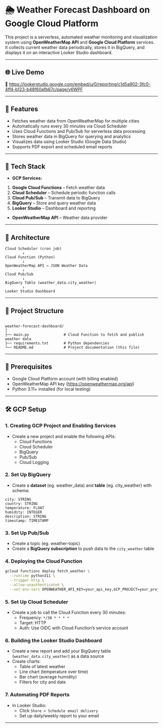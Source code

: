 # 🌦️ Weather Forecast Dashboard on Google Cloud Platform

This project is a serverless, automated weather monitoring and visualization system using **OpenWeatherMap API** and **Google Cloud Platform** services. It collects current weather data periodically, stores it in BigQuery, and displays it on an interactive Looker Studio dashboard.

---

## 🌐 Live Demo

🔗 https://lookerstudio.google.com/embed/u/0/reporting/c1d5a902-3fc0-4ff4-b123-b48f60afb67c/page/y6WPF

---

## 🚀 Features

- Fetches weather data from OpenWeatherMap for multiple cities
- Automatically runs every 30 minutes via Cloud Scheduler
- Uses Cloud Functions and Pub/Sub for serverless data processing
- Stores weather data in BigQuery for querying and analytics
- Visualizes data using Looker Studio (Google Data Studio)
- Supports PDF export and scheduled email reports

---

## 🧰 Tech Stack

- **GCP Services:**
1. **Google Cloud Functions** – Fetch weather data
2. **Cloud Scheduler** – Schedule periodic function calls
3. **Cloud Pub/Sub** – Transmit data to BigQuery
4. **BigQuery** – Store and query weather data
5. **Looker Studio** – Dashboard and reporting
- **OpenWeatherMap API** – Weather data provider

---

## 🧱 Architecture

```plaintext
Cloud Scheduler (cron job)
        ↓
Cloud Function (Python)
        ↓
OpenWeatherMap API → JSON Weather Data
        ↓
Cloud Pub/Sub
        ↓
BigQuery Table (weather_data.city_weather)
        ↓
Looker Studio Dashboard

```
---

## 📁 Project Structure

```

weather-forecast-dashboard/
│
├── main.py                # Cloud Function to fetch and publish weather data
├── requirements.txt       # Python dependencies
└── README.md              # Project documentation (this file)

````

---

## 🔑 Prerequisites

- Google Cloud Platform account (with billing enabled)
- OpenWeatherMap API key (https://openweathermap.org/api)
- Python 3.11+ installed (for local testing)

---

## 🛠️ GCP Setup

### 1. Creating GCP Project and Enabling Services

* Create a new project and enable the following APIs:
  * Cloud Functions
  * Cloud Scheduler
  * BigQuery
  * Pub/Sub
  * Cloud Logging

### 2. Set Up BigQuery

* Create a **dataset** (eg. weather_data) and **table** (eg. city_weather) with schema:

```text
city: STRING
country: STRING
temperature: FLOAT
humidity: INTEGER
description: STRING
timestamp: TIMESTAMP
```

### 3. Set Up Pub/Sub

* Create a topic (eg. weather-topic)
* Create a **BigQuery subscription** to push data to the `city_weather` table

### 4. Deploying the Cloud Function

```bash
gcloud functions deploy fetch_weather \
  --runtime python311 \
  --trigger-http \
  --allow-unauthenticated \
  --set-env-vars OPENWEATHER_API_KEY=your_api_key,GCP_PROJECT=your_project_id
```

### 5. Set Up Cloud Scheduler

* Create a job to call the Cloud Function every 30 minutes:
  * Frequency: `*/30 * * * *`
  * Target: HTTP
  * Auth: Use OIDC with Cloud Function’s service account

### 6. Building the Looker Studio Dashboard

* Create a new report and add your BigQuery table (`weather_data.city_weather`) as a data source
* Create charts:
  * Table of latest weather
  * Line chart (temperature over time)
  * Bar chart (average humidity)
  * Filters for city and date

### 7. Automating PDF Reports
* In Looker Studio:
  * Click `Share > Schedule email delivery`
  * Set up daily/weekly report to your email

---
